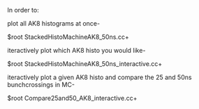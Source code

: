 In order to:

plot all AK8 histograms at once-

$root StackedHistoMachineAK8_50ns.cc+

iteractively plot which AK8 histo you would like-

$root StackedHistoMachineAK8_50ns_interactive.cc+ 

iteractively plot a given AK8 histo and compare the 25 and 50ns bunchcrossings in MC-

$root Compare25and50_AK8_interactive.cc+


